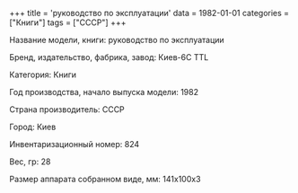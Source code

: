 +++
title = 'руководство по эксплуатации'
data = 1982-01-01
categories = ["Книги"]
tags = ["СССР"]
+++

Название модели, книги: руководство по эксплуатации

Бренд, издательство, фабрика, завод: Киев-6С TTL

Категория: Книги

Год производства, начало выпуска модели: 1982

Страна производитель: СССР

Город: Киев

Инвентаризационный номер: 824

Вес, гр: 28

Размер аппарата  собранном виде, мм: 141х100х3


